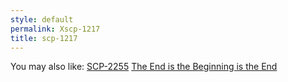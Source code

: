 ```yaml
---
style: default
permalink: Xscp-1217
title: scp-1217
---
```

You may also like:
[SCP-2255](http://scp-wiki.net/scp-2255)
[The End is the Beginning is the End](http://scp-wiki.net/the-end-is-the-beginning-is-the-end)